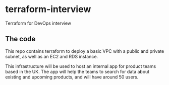 # terraform-interview

Terraform for DevOps interview

## The code

This repo contains terraform to deploy a basic VPC with a public and private subnet, as well as an EC2 and RDS instance.

This infrastructure will be used to host an internal app for product teams based in the UK. The app will help the teams to search for data about existing and upcoming products, and will have around 50 users.
